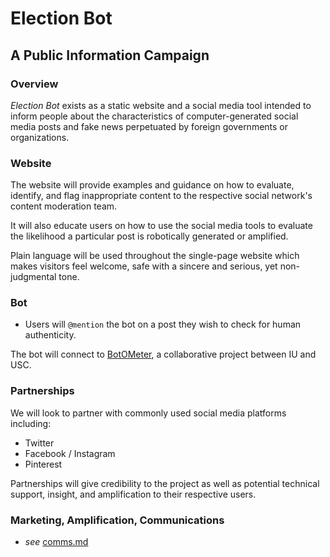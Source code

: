 # Election Bot
## A Public Information Campaign
### Overview
*Election Bot* exists as a static website and a social media tool intended to
inform people about the characteristics of computer-generated social media posts
and fake news perpetuated by foreign governments or organizations.

### Website
The website will provide examples and guidance on how to evaluate, identify, and
flag inappropriate content to the respective social network's content moderation
team.

It will also educate users on how to use the social media tools to evaluate
the likelihood a particular post is robotically generated or amplified.

Plain language will be used throughout the single-page website which makes
visitors feel welcome, safe with a sincere and serious, yet non-judgmental tone.

### Bot
- Users will `@mention` the bot on a post they wish to check for human authenticity.

The bot will connect to [BotOMeter](https://botometer.iuni.iu.edu/#!/), a
collaborative project between IU and USC.

### Partnerships
We will look to partner with commonly used social media platforms including:
- Twitter
- Facebook / Instagram
- Pinterest

Partnerships will give credibility to the project as well as potential technical
support, insight, and amplification to their respective users.

### Marketing, Amplification, Communications
- *see* [comms.md](https://github.com/csethna/electionbot/comms.md)

